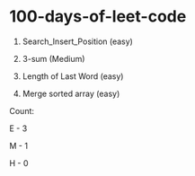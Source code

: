 # 100-days-of-leet-code

1) Search_Insert_Position (easy)

2) 3-sum (Medium)

3) Length of Last Word (easy)

4) Merge sorted array (easy)




Count:

E - 3

M - 1

H - 0

